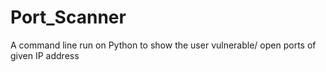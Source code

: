 # Port_Scanner
A command line run on Python to show the user vulnerable/ open ports of given IP address
